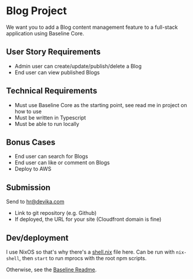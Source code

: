 # Blog Project

We want you to add a Blog content management feature to a full-stack application using Baseline Core.

## User Story Requirements

- Admin user can create/update/publish/delete a Blog
- End user can view published Blogs

## Technical Requirements

- Must use Baseline Core as the starting point, see read me in project on how to use
- Must be written in Typescript
- Must be able to run locally

## Bonus Cases

- End user can search for Blogs
- End user can like or comment on Blogs
- Deploy to AWS

## Submission

Send to [hr@devika.com](mailto:hr@devika.com)

- Link to git repository (e.g. Github)
- If deployed, the URL for your site (Cloudfront domain is fine)

## Dev/deployment

I use NixOS so that's why there's a [shell.nix](./shell.nix) file here.
Can be run with `nix-shell`, then `start` to run mprocs with the root npm scripts.

Otherwise, see the [Baseline Readme](./README.baseline.md).
